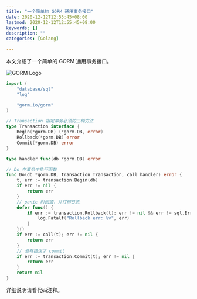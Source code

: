 ```yaml
---
title: "一个简单的 GORM 通用事务接口"
date: 2020-12-12T12:55:45+08:00
lastmod: 2020-12-12T12:55:45+08:00
keywords: []
description: ""
categories: [Golang]

---
```


本文介绍了一个简单的 GORM 通用事务接口。

<!--more-->

![GORM Logo](/images/a-simple-gorm-general-transaction-interface/gorm-logo.webp "GORM Logo")

```go
import (
	"database/sql"
	"log"

	"gorm.io/gorm"
)

// Transaction 指定事务必须的三种方法
type Transaction interface {
	Begin(*gorm.DB) (*gorm.DB, error)
	Rollback(*gorm.DB) error
	Commit(*gorm.DB) error
}

type handler func(db *gorm.DB) error

// Do 在事务中执行函数
func Do(db *gorm.DB, transaction Transaction, call handler) error {
	t, err := transaction.Begin(db)
	if err != nil {
		return err
	}
	// panic 时回滚，并打印日志
	defer func() {
		if err := transaction.Rollback(t); err != nil && err != sql.ErrTxDone {
			log.Fatalf("Rollback err: %v", err)
		}
	}()
	if err := call(t); err != nil {
		return err
	}
	// 没有错误才 commit
	if err := transaction.Commit(t); err != nil {
		return err
	}
	return nil
}
```

详细说明请看代码注释。